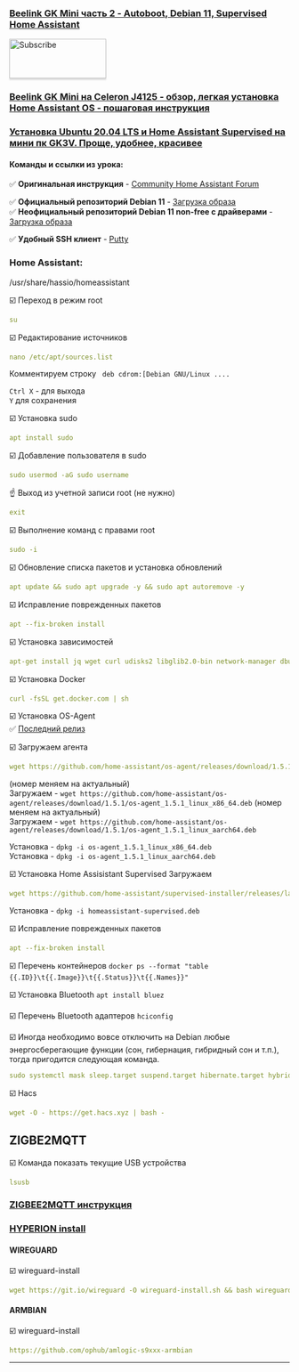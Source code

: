 ### [Beelink GK Mini часть 2 - Autoboot, Debian 11, Supervised Home Assistant](https://youtu.be/RqW5q-0RYio)

<a href="https://www.youtube.com/channel/UCcq9onYHbs6go3kDpfBoqhg?sub_confirmation=1" target="_blank"><img src="https://raw.githubusercontent.com/kvazis/training/master/lessons/img/subscribe.png" alt="Subscribe" style="height: 71px !important;width: 174px !important;box-shadow: 0px 3px 2px 0px rgba(190, 190, 190, 0.5) !important;-webkit-box-shadow: 0px 3px 2px 0px rgba(190, 190, 190, 0.5) !important;" ></a>

### [Beelink GK Mini на Celeron J4125 - обзор, легкая установка Home Assistant OS - пошаговая инструкция](https://youtu.be/i4bp-s20Dm8)
### [Установка Ubuntu 20.04 LTS и Home Assistant Supervised на мини пк GK3V. Проще, удобнее, красивее](https://www.youtube.com/watch?v=6l8swO5H-9s)


#### Команды и ссылки из урока:    

:white_check_mark: **Оригинальная инструкция** - [Community Home Assistant Forum](https://community.home-assistant.io/t/installing-home-assistant-supervised-on-debian-11/200253#installing-home-assistant-supervised-on-debian-11-1)    

:white_check_mark: **Официальный репозиторий Debian 11** - [Загрузка образа](https://cdimage.debian.org/debian-cd/current/amd64/iso-dvd/)    
:white_check_mark: **Неофициальный репозиторий Debian 11 non-free с драйверами** - [Загрузка образа](https://cdimage.debian.org/cdimage/unofficial/non-free/cd-including-firmware/11.5.0+nonfree/amd64/iso-dvd/)    

:white_check_mark: **Удобный SSH клиент** - [Putty](https://www.putty.org/)    

### Home Assistant:    
/usr/share/hassio/homeassistant

:ballot_box_with_check: Переход в режим root    
```yaml
su
```

:ballot_box_with_check: Редактирование источников    
```yaml
nano /etc/apt/sources.list
```
Комментируем строку ` deb cdrom:[Debian GNU/Linux ....`    

`Ctrl X` - для выхода    
`Y` для сохранения    

:ballot_box_with_check: Установка sudo       
```yaml
apt install sudo
```

:ballot_box_with_check: Добавление пользователя в sudo   
```yaml
sudo usermod -aG sudo username
```

:point_up: Выход из учетной записи root (не нужно) 
```yaml
exit
```

:ballot_box_with_check: Выполнение команд с правами root
```yaml
sudo -i
```
:ballot_box_with_check: Обновление списка пакетов и установка обновлений
```yaml
apt update && sudo apt upgrade -y && sudo apt autoremove -y
```

:ballot_box_with_check: Исправление поврежденных пакетов
```yaml
apt --fix-broken install
```

:ballot_box_with_check: Установка зависимостей
```yaml
apt-get install jq wget curl udisks2 libglib2.0-bin network-manager dbus -y
```

:ballot_box_with_check: Установка Docker    
```yaml
curl -fsSL get.docker.com | sh
```

:ballot_box_with_check: Установка OS-Agent    
:white_check_mark: [Последний релиз](https://github.com/home-assistant/os-agent/releases/latest)  

:ballot_box_with_check: Загружаем агента
```yaml
wget https://github.com/home-assistant/os-agent/releases/download/1.5.1/os-agent_1.5.1_linux_x86_64.deb
```
(номер меняем на актуальный)  
Загружаем - `wget https://github.com/home-assistant/os-agent/releases/download/1.5.1/os-agent_1.5.1_linux_x86_64.deb` (номер меняем на актуальный)    
Загружаем - `wget https://github.com/home-assistant/os-agent/releases/download/1.5.1/os-agent_1.5.1_linux_aarch64.deb`

Установка - `dpkg -i os-agent_1.5.1_linux_x86_64.deb`  
Установка - `dpkg -i os-agent_1.5.1_linux_aarch64.deb`  


:ballot_box_with_check: Установка Home Assisistant Supervised 
Загружаем 
```yaml
wget https://github.com/home-assistant/supervised-installer/releases/latest/download/homeassistant-supervised.deb
```
Установка - `dpkg -i homeassistant-supervised.deb`  

:ballot_box_with_check: Исправление поврежденных пакетов
```yaml
apt --fix-broken install
```

:ballot_box_with_check: Перечень контейнеров
`docker ps --format "table {{.ID}}\t{{.Image}}\t{{.Status}}\t{{.Names}}"` 


:ballot_box_with_check: Установка Bluetooth
`apt install bluez`

:ballot_box_with_check: Перечень Bluetooth адаптеров
`hciconfig`

:ballot_box_with_check: Иногда необходимо вовсе отключить на Debian любые энергосберегающие функции (сон, гибернация, гибридный сон и т.п.), тогда пригодится следующая команда.
```yaml
sudo systemctl mask sleep.target suspend.target hibernate.target hybrid-sleep.target
```
:ballot_box_with_check: Hacs
```yaml
wget -O - https://get.hacs.xyz | bash -
```
## ZIGBE2MQTT
:ballot_box_with_check: Команда показать текущие USB устройства
```yaml
lsusb
```

### [ZIGBEE2MQTT инструкция](https://github.com/zigbee2mqtt/hassio-zigbee2mqtt)
### [HYPERION install](https://docs.hyperion-project.org/en/user/Installation.html#rpi-debian-ubuntu)
#### WIREGUARD
:ballot_box_with_check: wireguard-install
```yaml
wget https://git.io/wireguard -O wireguard-install.sh && bash wireguard-install.sh
```

#### ARMBIAN
:ballot_box_with_check: wireguard-install
```yaml
https://github.com/ophub/amlogic-s9xxx-armbian
```

____


